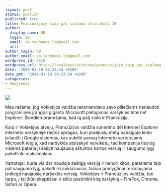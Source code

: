 ```yaml
---
layout: post
status: publish
published: true
title: Prancūzijoje taip pat siūloma atsisakyti IE
author:
  display_name: SB
  login: SB
  email: sb.technews.lt@gmail.com
  url: ''
author_login: SB
author_email: sb.technews.lt@gmail.com
wordpress_id: 4516
wordpress_url: http://localhost/site/new/prancuzijoje_taip_pat_siuloma_atsisakyti_ie/
date: '2010-01-19 20:23:34 +0200'
date_gmt: '2010-01-19 20:23:34 +0200'
categories:
- Naujienos
---
```

<div class="imgright"><img src="http://t3.gstatic.com/images?q=tbn:kMWP4YGX7uNxUM%3Ahttp://www.techdigest.tv/assets_c/2009/06/internet-explorer-logo-with-pins-thumb-300x259-89940.jpg"  /></div>
<p>Mes rašėme, jog Vokietijos valdžia rekomendavo savo piliečiams nenaudoti programinės įrangos giganto Microsoft plėtojamos naršyklės Internet Explorer. Šiandien pranešama, kad tą patį siūlo ir Prancūzija.</p>
<p>Kaip ir Vokietijos atveju, Prancūzijos valdžia sunerimo dėl Internet Explorer interneto naršyklėje rastos spragos, kuri praėjusių metų pabaigoje leido įsilaužti į Google sistemas, kas sukėlė pavojų interneto vartotojams. Microsoft teigia, kad naršyklės atsisakyti nereikėtų, tad kompanija tiesiog visiems pataria įsirašyti naujausią aštuntos kartos versiją ir saugumo lygį pakelti iki maksimalaus.</p>
<p>Vartotojai, kurie vis dar naudoja šeštąją versiją ir nenori kitos, patariama taip pat saugumo lygį pakelti iki aukščiausio, tačiau primygtinai reikalaujama įsidiegti naujausią naršyklės versiją. Vokietijos ir Prancūzijos valdžia, tuo tarpu, į tai žiūri skeptiškai ir siūlo pasirinkti kitą naršyklę – FireFox, Chrome, Safari ar Opera.<br /></p>
